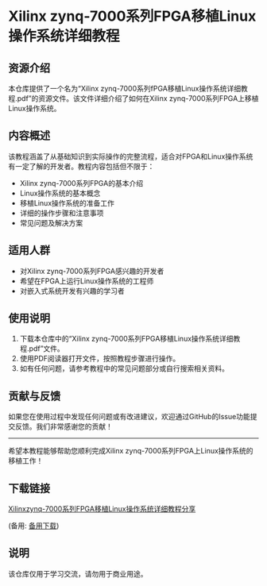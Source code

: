 # Xilinx zynq-7000系列FPGA移植Linux操作系统详细教程

## 资源介绍

本仓库提供了一个名为“Xilinx zynq-7000系列fPGA移植Linux操作系统详细教程.pdf”的资源文件。该文件详细介绍了如何在Xilinx zynq-7000系列FPGA上移植Linux操作系统。

## 内容概述

该教程涵盖了从基础知识到实际操作的完整流程，适合对FPGA和Linux操作系统有一定了解的开发者。教程内容包括但不限于：

- Xilinx zynq-7000系列FPGA的基本介绍
- Linux操作系统的基本概念
- 移植Linux操作系统的准备工作
- 详细的操作步骤和注意事项
- 常见问题及解决方案

## 适用人群

- 对Xilinx zynq-7000系列FPGA感兴趣的开发者
- 希望在FPGA上运行Linux操作系统的工程师
- 对嵌入式系统开发有兴趣的学习者

## 使用说明

1. 下载本仓库中的“Xilinx zynq-7000系列FPGA移植Linux操作系统详细教程.pdf”文件。
2. 使用PDF阅读器打开文件，按照教程步骤进行操作。
3. 如有任何问题，请参考教程中的常见问题部分或自行搜索相关资料。

## 贡献与反馈

如果您在使用过程中发现任何问题或有改进建议，欢迎通过GitHub的Issue功能提交反馈。我们非常感谢您的贡献！

---

希望本教程能够帮助您顺利完成Xilinx zynq-7000系列FPGA上Linux操作系统的移植工作！

## 下载链接
[Xilinxzynq-7000系列FPGA移植Linux操作系统详细教程分享](https://pan.quark.cn/s/94ec32da8260) 

(备用: [备用下载](https://pan.baidu.com/s/1evcD9AbWyMLYlnuMdwqt1A?pwd=1234))

## 说明

该仓库仅用于学习交流，请勿用于商业用途。
